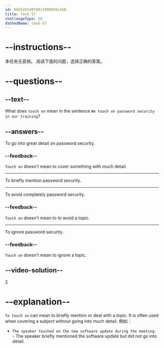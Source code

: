 ```yaml
---
id: 66b5265d9f0913990849c5b8
title: Task 57
challengeType: 19
dashedName: task-57
---
```


# --instructions--

本任务无音频。 阅读下面的问题，选择正确的答案。

# --questions--

## --text--

What does `touch on` mean in the sentence `We touch on password security in our training`?

## --answers--

To go into great detail on password security.

### --feedback--

`Touch on` doesn't mean to cover something with much detail.

---

To briefly mention password security.

---

To avoid completely password security.

### --feedback--

`Touch on` doesn't mean to to avoid a topic.

---

To ignore password security.

### --feedback--

`Touch on` doesn't mean to ignore a topic.

## --video-solution--

2

# --explanation--

`To touch on` can mean to briefly mention or deal with a topic. It is often used when covering a subject without going into much detail. 例如：

- `The speaker touched on the new software update during the meeting.` - The speaker briefly mentioned the software update but did not go into detail.
